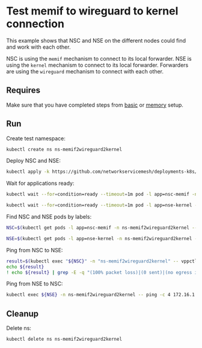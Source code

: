 # Test memif to wireguard to kernel connection

This example shows that NSC and NSE on the different nodes could find and work with each other.


NSC is using the `memif` mechanism to connect to its local forwarder.
NSE is using the `kernel` mechanism to connect to its local forwarder.
Forwarders are using the `wireguard` mechanism to connect with each other.

## Requires

Make sure that you have completed steps from [basic](../../basic) or [memory](../../memory) setup.

## Run

Create test namespace:
```bash
kubectl create ns ns-memif2wireguard2kernel
```

Deploy NSC and NSE:
```bash
kubectl apply -k https://github.com/networkservicemesh/deployments-k8s/examples/use-cases/Memif2Wireguard2Kernel?ref=717fc259375d20ac0d23f3ba2f02d6f77c77c511
```

Wait for applications ready:
```bash
kubectl wait --for=condition=ready --timeout=1m pod -l app=nsc-memif -n ns-memif2wireguard2kernel
```
```bash
kubectl wait --for=condition=ready --timeout=1m pod -l app=nse-kernel -n ns-memif2wireguard2kernel
```

Find NSC and NSE pods by labels:
```bash
NSC=$(kubectl get pods -l app=nsc-memif -n ns-memif2wireguard2kernel --template '{{range .items}}{{.metadata.name}}{{"\n"}}{{end}}')
```
```bash
NSE=$(kubectl get pods -l app=nse-kernel -n ns-memif2wireguard2kernel --template '{{range .items}}{{.metadata.name}}{{"\n"}}{{end}}')
```

Ping from NSC to NSE:
```bash
result=$(kubectl exec "${NSC}" -n "ns-memif2wireguard2kernel" -- vppctl ping 172.16.1.100 repeat 4)
echo ${result}
! echo ${result} | grep -E -q "(100% packet loss)|(0 sent)|(no egress interface)"
```

Ping from NSE to NSC:
```bash
kubectl exec ${NSE} -n ns-memif2wireguard2kernel -- ping -c 4 172.16.1.101
```

## Cleanup

Delete ns:
```bash
kubectl delete ns ns-memif2wireguard2kernel
```
